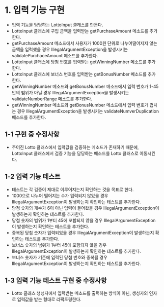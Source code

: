 # 1. 입력 기능 구현
  - 입력 기능을 담당하는 LottoInput 클래스를 만든다.
  - LottoInput 클래스에 구입 금액을 입력받는 getPurchaseAmount 메소드를 추가한다.
  - getPurchaseAmount 메소드에서 사용자가 1000원 단위로 나누어떨어지지 않는 금액을 입력했을 경우 IllegalArgumentException을 발생시키는 validatePurchaceAmount 메소드를 추가한다.
  - LottoInput 클래스에 당첨 번호를 입력받는 getWinningNumber 메소드를 추가한다.
  - LottoInput 클래스에 보너스 번호를 입력받는 getBonusNumber 메소드를 추가한다.
  - getWinningNumber 메소드와 getBonusNumber 메소드에서 입력 번호가 1-45 안의 범위가 아닐 경우 IllegalArgumentException을 발생시키는 validateNumberRange 메소드를 추가한다.
  - getWinningNumber 메소드와 getBonusNumber 메소드에서 입력 번호가 겹치는 경우 IllegalArgumentException을 발생시키는 validateNumverDuplication 메소드를 추가한다.
  
## 1-1 구현 중 수정사항
  - 주어진 Lotto 클래스에서 입력값을 검증하는 메소드가 존재하기 때문에, LottoInput 클래스에서 검증 기능을 담당하는 메소드를 Lotto 클래스로 이동시킨다.
  
## 1-2 입력 기능 테스트
  - 테스트는 각 검증이 제대로 이루어지는지 확인하는 것을 목표로 한다.
  - 1000으로 나누어 떨어지는 수가 입력되지 않았을 경우 IllegalArgumentException이 발생하는지 확인하는 테스트를 추가한다.
  - 당첨 숫자의 개수가 6이 아닌 입력이 들어왔을 경우 IllegalArgumentException이 발생하는지 확인하는 테스트를 추가한다.
  - 당첨 숫자의 범위가 1부터 45에 포함되지 않을 경우 IllegalArgumentException이 발생하는지 확인하는 테스트를 추가한다.
  - 중복된 당첨 숫자가 입력되었을 경우 IllegalArgumentException이 발생하는지 확인하는 테스트를 추가한다.
  - 보너스 숫자의 범위가 1부터 45에 포함되지 않을 경우 IllegalArgumentException이 발생하는지 확인하는 테스트를 추가한다.
  - 보너스 숫자가 기존에 입력된 당첨 번호와 중복될 경우 IllegalArgumentException이 발생하는지 확인하는 테스트를 추가한다.
  
## 1-3 입력 기능 테스트 구현 중 수정사항
  - Lotto 클래스 생성자에서 입력받는 메소드를 출력하는 방식이 아닌, 생성자의 인자로 입력값을 받는 형태로 리팩토링한다.
